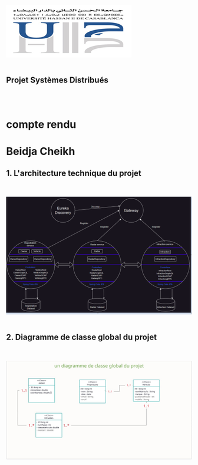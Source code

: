 <img src="captures/img.png"><br><br>
<h2>Projet Systèmes Distribués</h2><br><br>
<h1>compte rendu</h1>
<h1>Beidja Cheikh</h1>
<h2>1. L'architecture technique du projet</h2><br><br>
<img src="captures/img1.png"><br><br>
<h2>2. Diagramme de classe global du projet</h2><br><br>
<img src="captures/img2.jpg"><br><br>

